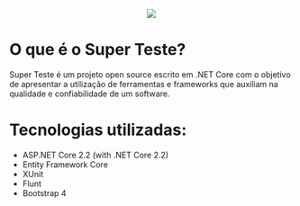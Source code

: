
<p align="center">
  <img src="https://github.com/HugoDeveloperBR/super-test/raw/master/SuperTest/SuperTest.Web/wwwroot/images/logo.png">
</p>

# O que é o Super Teste?

Super Teste é um projeto open source escrito em .NET Core com o objetivo de apresentar a utilização de ferramentas e
frameworks que auxiliam na qualidade e confiabilidade de um software.

# Tecnologias utilizadas:

- ASP.NET Core 2.2 (with .NET Core 2.2)
- Entity Framework Core
- XUnit
- Flunt
- Bootstrap 4
